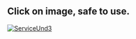         
## Click on image, safe to use.
[![ServiceUnd3](https://i.ibb.co/RYhTNzV/jhfgjn4cgsx.jpg)](http://gg.gg/17obke)
